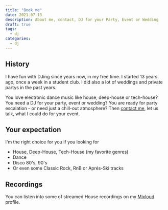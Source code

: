 ```yaml
---
title: "Book me"
date: 2021-07-13
description: About me, contact, DJ for your Party, Event or Wedding
draft: true
tags: 
  - dj
categories:
  - dj
---
```


## History

I have fun with DJing since years now, in my free time. I started 13 years ago, once a week in a student club. I did also a lot of weddings and private partys in the past years.

You love electronic dance music like house, deep-house or tech-house? You need a DJ for your party, event or wedding? You are ready for party escalation - or need just a chill-out atmosphere? Then [contact me](mailto:dj@freakydu.de), let us talk, what I could do for your event.

## Your expectation

I'm the right choice for you if you looking for
- House, Deep-House, Tech-House (my favorite genres)
- Dance
- Disco 80's, 90's
- Or even some Classic Rock, RnB or Aprés-Ski tracks

## Recordings

You can listen into some of streamed House recordings on my [Mixloud](https://www.mixcloud.com/freakydude/) profile.